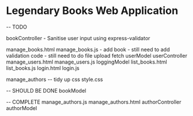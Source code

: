 # Legendary Books Web Application

-- TODO

bookController
    - Sanitise user input using express-validator

manage_books.html
manage_books.js
    - add book - still need to add validation code
    - still need to do file upload fetch
userModel
userController
manage_users.html
manage_users.js
loggingModel
list_books.html
list_books.js
login.html
login.js

manage_authors -- tidy up css
style.css

-- SHOULD BE DONE
bookModel

-- COMPLETE
manage_authors.js
manage_authors.html
authorController
authorModel
